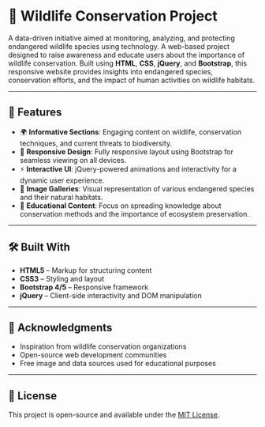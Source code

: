 # 🐾 Wildlife Conservation Project
A data-driven initiative aimed at monitoring, analyzing, and protecting endangered wildlife species using technology.
A web-based project designed to raise awareness and educate users about the importance of wildlife conservation. Built using **HTML**, **CSS**, **jQuery**, and **Bootstrap**, this responsive website provides insights into endangered species, conservation efforts, and the impact of human activities on wildlife habitats.

---

## 🌿 Features

- 🌍 **Informative Sections**: Engaging content on wildlife, conservation techniques, and current threats to biodiversity.
- 🎨 **Responsive Design**: Fully responsive layout using Bootstrap for seamless viewing on all devices.
- ⚡ **Interactive UI**: jQuery-powered animations and interactivity for a dynamic user experience.
- 📸 **Image Galleries**: Visual representation of various endangered species and their natural habitats.
- 🧠 **Educational Content**: Focus on spreading knowledge about conservation methods and the importance of ecosystem preservation.

---

## 🛠️ Built With

- **HTML5** – Markup for structuring content
- **CSS3** – Styling and layout
- **Bootstrap 4/5** – Responsive framework
- **jQuery** – Client-side interactivity and DOM manipulation

---

## 🙏 Acknowledgments

- Inspiration from wildlife conservation organizations
- Open-source web development communities
- Free image and data sources used for educational purposes

---

## 📄 License

This project is open-source and available under the [MIT License](LICENSE).

